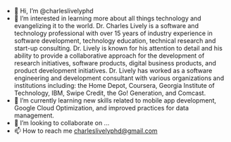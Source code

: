 - 👋 Hi, I’m @charleslivelyphd
- 👀 I’m interested in learning more about all things technology and evangelizing it to the world.  Dr. Charles Lively is a software and technology professional with over 15 years of industry experience in software development, technology education, technical research and start-up consulting.  Dr. Lively is known for his attention to detail and his ability to provide a collaborative approach for the development of research initiatives, software products, digital business products, and product development initiatives.  Dr. Lively has worked as a software engineering and development consultant with various organizations and institutions including: the Home Depot, Coursera, Georgia Institute of Technology, IBM, Swipe Credit, the Go! Generation, and Comcast.
- 🌱 I’m currently learning new skills related to mobile app development, Google Cloud Optimization, and improved practices for data management.
- 💞️ I’m looking to collaborate on ...
- 📫 How to reach me charleslivelyphd@gmail.com
<!---
charleslivelyphd/charleslivelyphd is a ✨ special ✨ repository because its `README.md` (this file) appears on your GitHub profile.
You can click the Preview link to take a look at your changes.
--->
